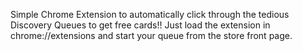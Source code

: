 Simple Chrome Extension to automatically click through the tedious Discovery Queues to get free cards!!
Just load the extension in chrome://extensions and start your queue from the store front page.
